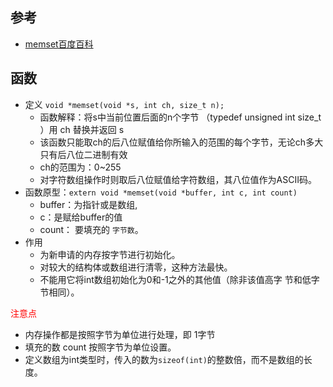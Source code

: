 <!--
 * @Author: JohnJeep
 * @Date: 2020-09-04 11:42:29
 * @LastEditTime: 2021-03-07 22:17:28
 * @LastEditors: Please set LastEditors
 * @Description: memset()函数用法
--> 

## 参考
- [memset百度百科](https://baike.baidu.com/item/memset/4747579?fr=aladdin#reference-[1]-982208-wrap)


## 函数
- 定义 `void *memset(void *s, int ch, size_t n);`
  - 函数解释：将s中当前位置后面的n个字节 （typedef unsigned int size_t ）用 ch 替换并返回 s 
  - 该函数只能取ch的后八位赋值给你所输入的范围的每个字节，无论ch多大只有后八位二进制有效
  - ch的范围为：0~255
  - 对字符数组操作时则取后八位赋值给字符数组，其八位值作为ASCII码。
- 函数原型：`extern void *memset(void *buffer, int c, int count)` 
  - buffer：为指针或是数组,
  - c：是赋给buffer的值
  - count： 要填充的 `字节数`。
- 作用
  - 为新申请的内存按字节进行初始化。
  - 对较大的结构体或数组进行清零，这种方法最快。
  - 不能用它将int数组初始化为0和-1之外的其他值（除非该值高字   节和低字节相同）。

<font color=red>注意点</font>
- 内存操作都是按照字节为单位进行处理，即 1字节
- 填充的数 count 按照字节为单位设置。
- 定义数组为int类型时，传入的数为`sizeof(int)`的整数倍，而不是数组的长度。
